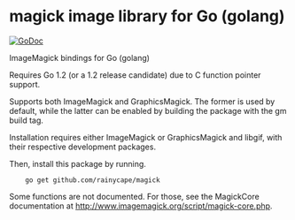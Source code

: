 magick image library for Go (golang)
===================================

[![GoDoc](https://godoc.org/github.com/rainycape/magick?status.svg)](https://godoc.org/github.com/rainycape/magick)

ImageMagick bindings for Go (golang)

Requires Go 1.2 (or a 1.2 release candidate) due to C function
pointer support.

Supports both ImageMagick and GraphicsMagick. The former
is used by default, while the latter can be enabled by
building the package with the gm build tag.

Installation requires either ImageMagick or GraphicsMagick and libgif, with their
respective development packages.

Then, install this package by running.

```
    go get github.com/rainycape/magick
```

Some functions are not documented. For those, see the MagickCore documentation
at http://www.imagemagick.org/script/magick-core.php.
